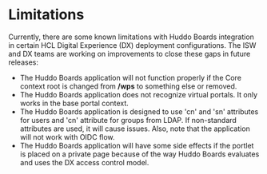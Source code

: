 # Limitations
Currently, there are some known limitations with Huddo Boards integration in certain HCL Digital Experience (DX) deployment configurations. The ISW and DX teams are working on improvements to close these gaps in future releases:

- The Huddo Boards application will not function properly if the Core context root is changed from **/wps** to something else or removed. 
- The Huddo Boards application does not recognize virtual portals. It only works in the base portal context.
- The Huddo Boards application is designed to use 'cn' and 'sn' attributes for users and 'cn' attribute for groups from LDAP. If non-standard attributes are used, it will cause issues. Also, note that the application will not work with OIDC flow.
- The Huddo Boards application will have some side effects if the portlet is placed on a private page because of the way Huddo Boards evaluates and uses the DX access control model.
